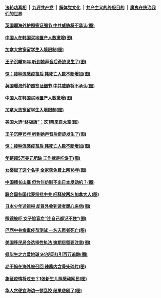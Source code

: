 

####  [法轮功真相](../../../../basic/blob/master/README.md?t=10241831) &nbsp;|&nbsp; [九评共产党](../../../../9ping.md/blob/master/README.md?t=10241831) &nbsp;|&nbsp; [解体党文化](../../../../jtdwh.md/blob/master/README.md?t=10241831)  &nbsp;|&nbsp; [共产主义的终极目的](../../../../gczydzjmd.md/blob/master/README.md?t=10241831) &nbsp;|&nbsp; [魔鬼在统治我们的世界](../../../../mgztzwmdsj.md/blob/master/README.md?t=10241831) 

#### [英国曝海外护照签证细节 中共威胁将不承认(图)](../pages/p3/950215.md?t=10241831) 

#### [中国人在韩国买地置产人数激增(图)](../pages/p3/950212.md?t=10241831) 

#### [加拿大放宽留学生入境限制(图)](../pages/p3/950213.md?t=10241831) 

#### [王子沉睡15年 听到她声音后奇迹发生了(图)](../pages/p3/950176.md?t=10241831) 

#### [惊：接种流感疫苗后 韩死亡人数不断增加(图)](../pages/p3/950160.md?t=10241831) 


#### [英国曝海外护照签证细节 中共威胁将不承认(图)](../pages/p3/950215.md?t=10241831) 

#### [中国人在韩国买地置产人数激增(图)](../pages/p3/950212.md?t=10241831) 

#### [加拿大放宽留学生入境限制(图)](../pages/p3/950213.md?t=10241831) 

#### [美国大选“终极版”：这1票来自太空(图)](../pages/p3/950189.md?t=10241831) 

#### [王子沉睡15年 听到她声音后奇迹发生了(图)](../pages/p3/950176.md?t=10241831) 

#### [惊：接种流感疫苗后 韩死亡人数不断增加(图)](../pages/p3/950160.md?t=10241831) 


#### [年薪超5万美元肥缺 工作就是吃饼干(图)](../pages/p3/950121.md?t=10241831) 

#### [女婴起了这个名字 全家获免费上网18年(图)](../pages/p3/950091.md?t=10241831) 

#### [中国擅长山寨 但为何仿制不出日本发动机？(图)](../pages/p3/950087.md?t=10241831) 

#### [联合国各国代表纷批中共 吁释放两名加拿大人(图)](../pages/p3/950073.md?t=10241831) 

#### [日本少年送错报 却意外收到读者暖心来信(图)](../pages/p3/950004.md?t=10241831) 

#### [照镜被吓 女子脸盲症“连自己都记不住”(图)](../pages/p3/950040.md?t=10241831) 

#### [巴西中共病毒疫苗测试 一名志愿者死亡(图)](../pages/p3/949999.md?t=10241831) 

#### [美国移民局会选择性执法 逾期居留要注意(图)](../pages/p3/949996.md?t=10241831) 

#### [倾毕生之力爱地球 94岁网红引百万追踪(图)](../pages/p3/949969.md?t=10241831) 


#### [老干妈在海外被召回 辣酱内含骨头碎片(图)](../pages/p3/949970.md?t=10241831) 

#### [象征疫情将过去？1张新生儿照感动网民(图)](../pages/p3/949929.md?t=10241831) 

#### [华人贪便宜海边一顿乱挖 结果悲剧了(图)](../pages/p3/949923.md?t=10241831) 

